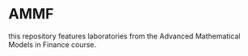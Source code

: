 # AMMF
this repository features laboratories from the Advanced Mathematical Models in Finance  course.
